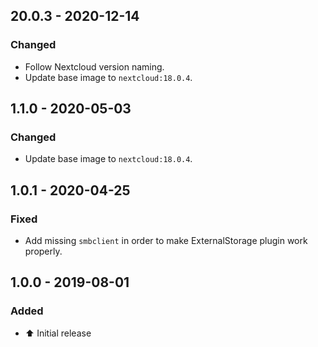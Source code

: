 ## 20.0.3 - 2020-12-14
### Changed
- Follow Nextcloud version naming.
- Update base image to `nextcloud:18.0.4`.

## 1.1.0 - 2020-05-03
### Changed
- Update base image to `nextcloud:18.0.4`.

## 1.0.1 - 2020-04-25
### Fixed
- Add missing `smbclient` in order to make ExternalStorage plugin work properly.

## 1.0.0 - 2019-08-01
### Added
- :arrow_up: Initial release
